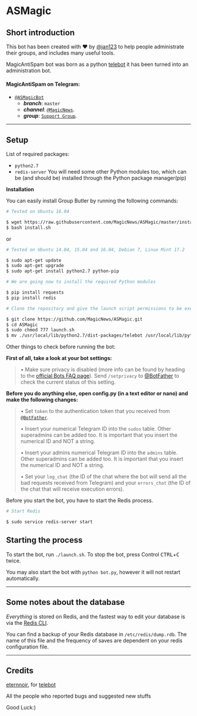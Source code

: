 # ASMagic

## Short introduction

This bot has been created with ❤️ by [@jan123](https://telegram.me/jan123) to help people administrate their groups, and includes many useful tools.

MagicAntiSpam bot was born as a python [telebot](https://github.com/eternnoir/pyTelegramBotAPI) it has been turned into an administration bot.

#### MagicAntiSpam on Telegram:

- [`@ASMagicBot`](https://telegram.me/ASMagicBot)
    - **_branch_**: `master`
    - **_channel_**: [`@MagicNews`](https://telegram.me/MagicNews).
    - **_group_**: [`Support Group`](https://telegram.me/joinchat/AAAAAECPv8joesRabLdkGg).

* * *

## Setup
List of required packages:
- `python2.7`
- `redis-server`
You will need some other Python modules too, which can be (and should be) installed through the Python package manager(pip)

**Installation**

You can easily install Group Butler by running the following commands:

```bash
# Tested on Ubuntu 16.04

$ wget https://raw.githubusercontent.com/MagicNews/ASMagic/master/install.sh
$ bash install.sh
```
or

```bash
# Tested on Ubuntu 14.04, 15.04 and 16.04, Debian 7, Linux Mint 17.2

$ sudo apt-get update
$ sudo apt-get upgrade
$ sudo apt-get install python2.7 python-pip

# We are going now to install the required Python modules

$ pip install requests
$ pip install redis

# Clone the repository and give the launch script permissions to be executed

$ git clone https://github.com/MagicNews/ASMagic.git
$ cd ASMagic
$ sudo chmod 777 launch.sh
$ mv ./usr/local/lib/python2.7/dist-packages/telebot /usr/local/lib/python2.7/dist-packages/telebot
```
Other things to check before running the bot:

**First of all, take a look at your bot settings:**

> • Make sure privacy is disabled (more info can be found by heading to the [official Bots FAQ page](https://core.telegram.org/bots/faq#what-messages-will-my-bot-get)). Send `/setprivacy` to [@BotFather](http://telegram.me/BotFather) to check the current status of this setting.

**Before you do anything else, open config.py (in a text editor or nano) and make the following changes:**

> • Set `token` to the authentication token that you received from [`@BotFather`](http://telegram.me/BotFather).
>
> • Insert your numerical Telegram ID into the `sudos` table. Other superadmins can be added too. It is important that you insert the numerical ID and NOT a string.
>
> • Insert your admins numerical Telegram ID into the `admins` table. Other superadmins can be added too. It is important that you insert the numerical ID and NOT a string.
>
> • Set your `log_chat` (the ID of the chat where the bot will send all the bad requests received from Telegram) and your `errors_chat` (the ID of the chat that will receive execution errors).


Before you start the bot, you have to start the Redis process.
```bash
# Start Redis

$ sudo service redis-server start
```

## Starting the process

To start the bot, run `./launch.sh`. To stop the bot, press Control <kbd>CTRL</kbd>+<kbd>C</kbd> twice.

You may also start the bot with `python bot.py`, however it will not restart automatically.

* * *

## Some notes about the database

*Everything* is stored on Redis, and the fastest way to edit your database is via the [Redis CLI](http://redis.io/topics/rediscli).

You can find a backup of your Redis database in `/etc/redis/dump.rdb`. The name of this file and the frequency of saves are dependent on your redis configuration file.

* * *

## Credits

[eternnoir](https://github.com/eternnoir), for [telebot](https://github.com/eternnoir/pyTelegramBotAPI)

All the people who reported bugs and suggested new stuffs

Good Luck:)
